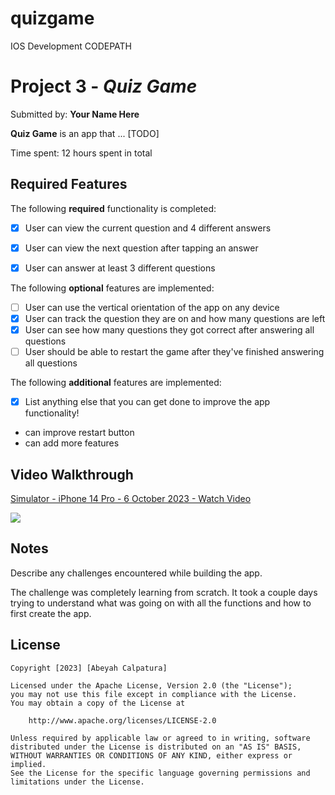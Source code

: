 # quizgame
IOS Development CODEPATH
# Project 3 - *Quiz Game*

Submitted by: **Your Name Here**

**Quiz Game** is an app that ... [TODO] 

Time spent: 12 hours spent in total

## Required Features

The following **required** functionality is completed:

- [x] User can view the current question and 4 different answers
- [x] User can view the next question after tapping an answer
- [x] User can answer at least 3 different questions


The following **optional** features are implemented:

- [ ] User can use the vertical orientation of the app on any device
- [x] User can track the question they are on and how many questions are left
- [x] User can see how many questions they got correct after answering all questions
- [ ] User should be able to restart the game after they've finished answering all questions

The following **additional** features are implemented:

- [x] List anything else that you can get done to improve the app functionality!

- can improve restart button
- can add more features

## Video Walkthrough

<div>
    <a href="https://www.loom.com/share/695b43c9dd8a432bb1c0b4cdac3699e3">
      <p>Simulator - iPhone 14 Pro - 6 October 2023 - Watch Video</p>
    </a>
    <a href="https://www.loom.com/share/695b43c9dd8a432bb1c0b4cdac3699e3">
      <img style="max-width:300px;" src="https://cdn.loom.com/sessions/thumbnails/695b43c9dd8a432bb1c0b4cdac3699e3-with-play.gif">
    </a>
  </div>

## Notes

Describe any challenges encountered while building the app.

The challenge was completely learning from scratch. It took a couple days trying to understand what was going on with all the functions and how to first create the app.

## License

    Copyright [2023] [Abeyah Calpatura]

    Licensed under the Apache License, Version 2.0 (the "License");
    you may not use this file except in compliance with the License.
    You may obtain a copy of the License at

        http://www.apache.org/licenses/LICENSE-2.0

    Unless required by applicable law or agreed to in writing, software
    distributed under the License is distributed on an "AS IS" BASIS,
    WITHOUT WARRANTIES OR CONDITIONS OF ANY KIND, either express or implied.
    See the License for the specific language governing permissions and
    limitations under the License.

